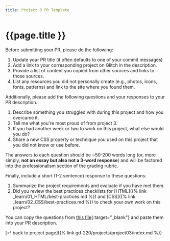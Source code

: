 ```yaml
---
title: Project 3 PR Template
---
```


# {{page.title }}

Before submitting your PR, please do the following:

1. Update your PR title (it often defaults to one of your commit messages)
1. Add a link to your corresponding project on Glitch in the description.
1. Provide a list of content you copied from other sources and links to those sources.
1. List any resources you did not personally create (e.g., photos, icons, fonts, patterns) and link to the site where you found them.

Additionally, please add the following questions and your responses to your PR description.

1. Describe something you struggled with during this project and how you overcame it.
1. Tell me what you're most proud of from project 3.
1. If you had another week or two to work on this project, what else would you do?
1. Share a new CSS property or technique you used on this project that you did not know or use before.

The answers to each question should be ~50-200 words long (or, more simply, **not an essay but also not a 3-word response**) and will be factored into the professionalism section of the grading rubric.

Finally, include a short (1-2 sentence) response to these questions:
1. Summarize the project requirements and evaluate if you have met them.
1. Did you review the best practices checklists for [HTML]({% link _learn/01_HTML/best-practices.md %}) and [CSS]({% link _learn/02_CSS/best-practices.md %}) to check your own work on this project?

You can copy the questions from [this file](https://gist.githubusercontent.com/angeliquejw/74f6c319e523322ada6e32a40f7c1597/raw/c5f4d526578cadc860b6f78b735f07917b8d17ef/gd220-p3-pr-template.md){:target="_blank"} and paste them into your PR description.

[&#x21b5; back to project page]({% link gd-220/projects/project03/index.md %})
